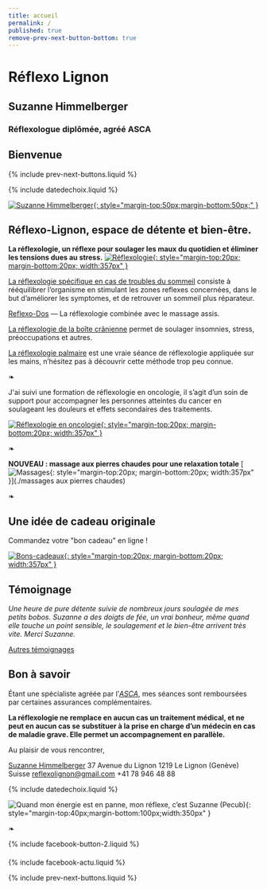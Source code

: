 ```yaml
---
title: accueil
permalink: /
published: true
remove-prev-next-button-bottom: true
---
```


# Réflexo Lignon

## Suzanne Himmelberger
### Réflexologue diplômée, agréé ASCA ###

## Bienvenue

{% include prev-next-buttons.liquid %}

{% include datedechoix.liquid %}

[![Suzanne Himmelberger](./images/suzanne-himmelberger-3.jpg){: style="margin-top:50px;margin-bottom:50px;" }](./presentation)
## Réflexo-Lignon, espace de détente et bien-être.

**La réflexologie, un réflexe pour soulager les maux du quotidien et éliminer les tensions dues au stress.**
[![Réflexologie](./images/pieds.jpg){: style="margin-top:20px; margin-bottom:20px; width:357px" }](./reflexologie)


[La réflexologie spécifique en cas de troubles du sommeil](./reflexologie) consiste à rééquilibrer l’organisme en stimulant les zones reflexes concernées, dans le but d’améliorer les symptomes, et de retrouver un sommeil plus réparateur.

[Reflexo-Dos](./autres_soins) — La réflexologie combinée avec le massage assis.

[La réflexologie de la boîte crânienne](./autres_soins) permet de soulager insomnies, stress, préoccupations et autres.

[La réflexologie palmaire](./autres_soins) est une vraie séance de réflexologie appliquée sur les mains, n’hésitez pas à découvrir cette méthode trop peu connue.


❧

J'ai suivi une formation de réflexologie en oncologie, il s’agit d’un soin de support pour accompagner les personnes atteintes du cancer en soulageant les douleurs et effets secondaires des traitements.

[![Réflexologie en oncologie](./images/onco-site.jpeg){: style="margin-top:20px; margin-bottom:20px; width:357px" }](./oncologie)


❧


**NOUVEAU : massage aux pierres chaudes pour une relaxation totale**
[![Massages](./images/wellness1.jpg){: style="margin-top:20px; margin-bottom:20px; width:357px" }](./massages aux pierres chaudes)


❧


## Une idée de cadeau originale 


Commandez votre "bon cadeau" en ligne !


[![Bons-cadeaux](./images/bon-cadeau.jpg){: style="margin-top:20px; margin-bottom:20px; width:357px" }](./bons-cadeaux)


## Témoignage

*Une heure de pure détente suivie de nombreux jours soulagée de mes petits bobos. Suzanne a des doigts de fée, un vrai bonheur, même quand elle touche un point sensible, le soulagement et le bien-être arrivent très vite. Merci Suzanne.*

[Autres témoignages](./temoignages)

## Bon à savoir

Étant une spécialiste agréée par l’[*ASCA*](http://www.asca.ch/dc.aspx?content=Assureurs_conventionnes), mes séances sont remboursées par certaines assurances complémentaires.

**La réflexologie ne remplace en aucun cas un traitement médical, et ne peut en aucun cas se substituer à la prise en charge d’un médecin en cas de maladie grave. Elle permet un accompagnement en parallèle.**

Au plaisir de vous rencontrer,

[Suzanne Himmelberger](./presentation)
37 Avenue du Lignon
1219 Le Lignon (Genève)
Suisse
[reflexolignon@gmail.com](mailto:reflexolignon@gmail.com)
<i class="fa fa-mobile"></i> +41 78 946 48 88

{% include datedechoix.liquid %}

![Quand mon énergie est en panne, mon réflexe, c’est Suzanne (Pecub)](./images/pecub-555x742.jpg){: style="margin-top:40px;margin-bottom:100px;width:350px" }

❧

{% include facebook-button-2.liquid %}

<div style="margin-top: 20px"></div>

{% include facebook-actu.liquid %}

{% include prev-next-buttons.liquid %}

